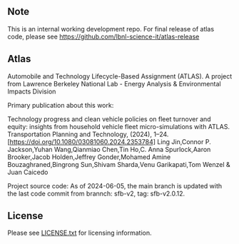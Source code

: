 
Note
----

This is an internal working development repo.
For final release of atlas code, please see
https://github.com/lbnl-science-it/atlas-release


Atlas
---------


Automobile and Technology Lifecycle-Based Assignment (ATLAS).
A project from Lawrence Berkeley National Lab - Energy Analysis & Environmental Impacts Division

Primary publication about this work:

Technology progress and clean vehicle policies on fleet turnover and equity: insights from household vehicle fleet micro-simulations with ATLAS.
Transportation Planning and Technology, (2024), 1–24.
[https://doi.org/10.1080/03081060.2024.2353784]
Ling Jin,Connor P. Jackson,Yuhan Wang,Qianmiao Chen,Tin Ho,C. Anna Spurlock,Aaron Brooker,Jacob Holden,Jeffrey Gonder,Mohamed Amine Bouzaghraned,Bingrong Sun,Shivam Sharda,Venu Garikapati,Tom Wenzel & Juan Caicedo



Project source code:
As of 2024-06-05, the main branch is updated with the last code commit from brannch: sfb-v2, 
tag: sfb-v2.0.12.


License
-------

Please see [LICENSE.txt](./LICENSE.txt) for licensing information.

